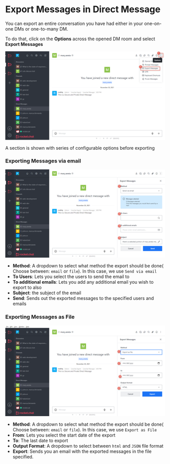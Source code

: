 # Export Messages in Direct Message

You can export an entire conversation you have had either in your one-on-one DMs or one-to-many DM.

To do that, click on the **Options** across the opened DM room and select **Export Messages**

![](<../../../../../.gitbook/assets/image (669) (1) (1) (1) (1).png>)

A section is shown with series of configurable options before exporting

### Exporting Messages via email

![](<../../../../../.gitbook/assets/image (678) (1) (1) (1) (1).png>)

* **Method**: A dropdown to select what method the export should be done( Choose between: `email` or `file`). In this case, we use `Send via email`
* **To Users**: Lets you select the users to send the email to
* **To additional emails**: Lets you add any additional email you wish to export to also
* **Subject**: the subject of the email
* **Send**: Sends out the exported messages to the specified users and emails

### Exporting Messages as File

![](<../../../../../.gitbook/assets/image (657) (1) (1) (1) (1) (1).png>)

* **Method**: A dropdown to select what method the export should be done( Choose between: `email` or `file`). In this case, we use `Export as File`
* **From**: Lets you select the start date of the export
* **To**: The last date to export
* **Output Format**: A dropdown to select between `html` and `JSON` file format
* **Export**: Sends you an email with the exported messages in the file specified.
